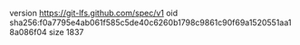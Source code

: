 version https://git-lfs.github.com/spec/v1
oid sha256:f0a7795e4ab061f585c5de40c6260b1798c9861c90f69a1520551aa18a086f04
size 1837
